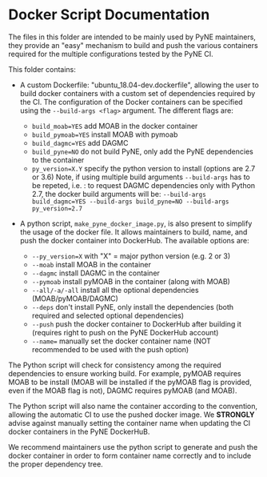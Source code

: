 Docker Script Documentation
===========================

The files in this folder are intended to be mainly used by PyNE maintainers,
they provide an "easy" mechanism to build and push the various containers
required for the multiple configurations tested by the PyNE CI.

This folder contains:

- A custom Dockerfile: "ubuntu_18.04-dev.dockerfile", allowing the user 
to build docker containers with a custom set of
  dependencies required by the CI. The configuration of the Docker containers
  can be specified using the `--build-args <flag>` argument. The different flags are:
    
    - `build_moab=YES` add MOAB in the docker container
    - `build_pymoab=YES` install MOAB with pymoab
    - `build_dagmc=YES` add DAGMC 
    - `build_pyne=NO` do not build PyNE, only add the PyNE dependencies to the container
    - `py_version=X.Y` specify the python version to install (options are 2.7 or
      3.6)
Note, if using multiple build arguments `--build-args` has to be repeted, i.e. :
to request DAGMC dependencies only with Python 2.7, the docker build arguments will be: 
`--build-args build_dagmc=YES --build-args build_pyne=NO --build-args py_version=2.7` 

- A python script, `make_pyne_docker_image.py`, is also present to simplify the usage of the docker file. It
 allows maintainers to build, name, and push the docker container into
  DockerHub. The available options are:
    
    - `--py_version=X` with "X" = major python version (e.g. 2 or 3)
    - `--moab` install MOAB in the container
    - `--dagmc` install DAGMC in the container
    - `--pymoab` install pyMOAB in the container (along with MOAB)
    - `--all/-a/-all` install all the optional dependencies (MOAB/pyMOAB/DAGMC)
    - `--deps` don't install PyNE, only install the dependencies (both required and selected optional dependencies)
    - `--push` push the docker container to DockerHub after building it
      (requires right to push on the PyNE DockerHub account)
    - `--name=` manually set the docker container name (NOT recommended to be used
      with the push option)


The Python script will check for consistency among the required dependencies to ensure
working build. For example, pyMOAB requires MOAB to be install (MOAB will be installed if
the pyMOAB flag is provided, even if the MOAB flag is not), DAGMC requires pyMOAB (and
MOAB).

The Python script will also name the container according to the
convention, allowing the automatic CI to use the pushed docker image. We
**STRONGLY** advise against manually setting the container name when updating the CI
docker containers in the PyNE DockerHuB. 


We recommend maintainers use the python script to generate and push the docker
container in order to form container name correctly and to include the proper
dependency tree.
